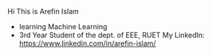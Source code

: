 Hi This is Arefin Islam
* learning Machine Learning
* 3rd Year Student of the dept. of EEE, RUET
My LinkedIn: https://www.linkedin.com/in/arefin-islam/
